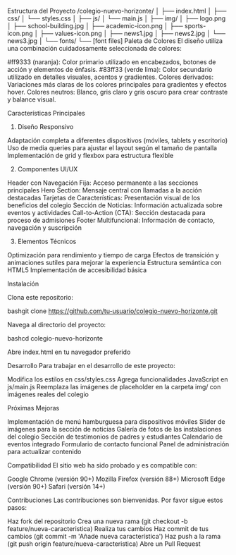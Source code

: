 Estructura del Proyecto
/colegio-nuevo-horizonte/
│
├── index.html
│
├── css/
│   └── styles.css
│
├── js/
│   └── main.js
│
├── img/
│   ├── logo.png
│   ├── school-building.jpg
│   ├── academic-icon.png
│   ├── sports-icon.png
│   ├── values-icon.png
│   ├── news1.jpg
│   ├── news2.jpg
│   └── news3.jpg
│
└── fonts/
    └── [font files]
Paleta de Colores
El diseño utiliza una combinación cuidadosamente seleccionada de colores:

#ff9333 (naranja): Color primario utilizado en encabezados, botones de acción y elementos de énfasis.
#83ff33 (verde lima): Color secundario utilizado en detalles visuales, acentos y gradientes.
Colores derivados: Variaciones más claras de los colores principales para gradientes y efectos hover.
Colores neutros: Blanco, gris claro y gris oscuro para crear contraste y balance visual.

Características Principales
1. Diseño Responsivo

Adaptación completa a diferentes dispositivos (móviles, tablets y escritorio)
Uso de media queries para ajustar el layout según el tamaño de pantalla
Implementación de grid y flexbox para estructura flexible

2. Componentes UI/UX

Header con Navegación Fija: Acceso permanente a las secciones principales
Hero Section: Mensaje central con llamadas a la acción destacadas
Tarjetas de Características: Presentación visual de los beneficios del colegio
Sección de Noticias: Información actualizada sobre eventos y actividades
Call-to-Action (CTA): Sección destacada para proceso de admisiones
Footer Multifuncional: Información de contacto, navegación y suscripción

3. Elementos Técnicos

Optimización para rendimiento y tiempo de carga
Efectos de transición y animaciones sutiles para mejorar la experiencia
Estructura semántica con HTML5
Implementación de accesibilidad básica

Instalación

Clona este repositorio:

bashgit clone https://github.com/tu-usuario/colegio-nuevo-horizonte.git

Navega al directorio del proyecto:

bashcd colegio-nuevo-horizonte

Abre index.html en tu navegador preferido

Desarrollo
Para trabajar en el desarrollo de este proyecto:

Modifica los estilos en css/styles.css
Agrega funcionalidades JavaScript en js/main.js
Reemplaza las imágenes de placeholder en la carpeta img/ con imágenes reales del colegio

Próximas Mejoras

 Implementación de menú hamburguesa para dispositivos móviles
 Slider de imágenes para la sección de noticias
 Galería de fotos de las instalaciones del colegio
 Sección de testimonios de padres y estudiantes
 Calendario de eventos integrado
 Formulario de contacto funcional
 Panel de administración para actualizar contenido

Compatibilidad
El sitio web ha sido probado y es compatible con:

Google Chrome (versión 90+)
Mozilla Firefox (versión 88+)
Microsoft Edge (versión 90+)
Safari (versión 14+)

Contribuciones
Las contribuciones son bienvenidas. Por favor sigue estos pasos:

Haz fork del repositorio
Crea una nueva rama (git checkout -b feature/nueva-caracteristica)
Realiza tus cambios
Haz commit de tus cambios (git commit -m 'Añade nueva característica')
Haz push a la rama (git push origin feature/nueva-caracteristica)
Abre un Pull Request
